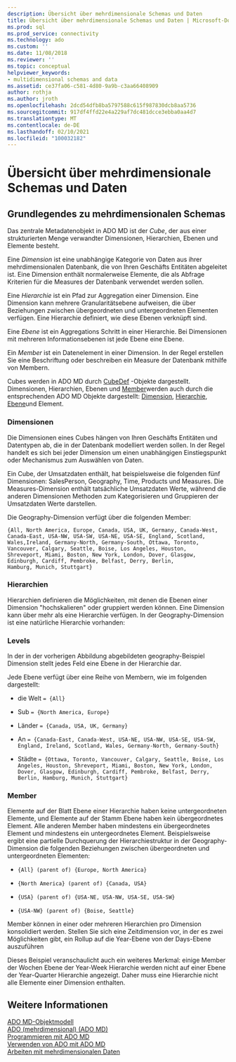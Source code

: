 ```yaml
---
description: Übersicht über mehrdimensionale Schemas und Daten
title: Übersicht über mehrdimensionale Schemas und Daten | Microsoft-Dokumentation
ms.prod: sql
ms.prod_service: connectivity
ms.technology: ado
ms.custom: ''
ms.date: 11/08/2018
ms.reviewer: ''
ms.topic: conceptual
helpviewer_keywords:
- multidimensional schemas and data
ms.assetid: ce37fa06-c581-4d80-9a9b-c3aa66408909
author: rothja
ms.author: jroth
ms.openlocfilehash: 2dcd54dfb8ba5797588c615f987830dcb8aa5736
ms.sourcegitcommit: 917df4ffd22e4a229af7dc481dcce3ebba0aa4d7
ms.translationtype: MT
ms.contentlocale: de-DE
ms.lasthandoff: 02/10/2021
ms.locfileid: "100032182"
---
```

# <a name="overview-of-multidimensional-schemas-and-data"></a>Übersicht über mehrdimensionale Schemas und Daten
## <a name="understanding-multidimensional-schemas"></a>Grundlegendes zu mehrdimensionalen Schemas  
 Das zentrale Metadatenobjekt in ADO MD ist der *Cube*, der aus einer strukturierten Menge verwandter Dimensionen, Hierarchien, Ebenen und Elemente besteht.  
  
 Eine *Dimension* ist eine unabhängige Kategorie von Daten aus ihrer mehrdimensionalen Datenbank, die von Ihren Geschäfts Entitäten abgeleitet ist. Eine Dimension enthält normalerweise Elemente, die als Abfrage Kriterien für die Measures der Datenbank verwendet werden sollen.  
  
 Eine *Hierarchie* ist ein Pfad zur Aggregation einer Dimension. Eine Dimension kann mehrere Granularitätsebene aufweisen, die über Beziehungen zwischen übergeordneten und untergeordneten Elementen verfügen. Eine Hierarchie definiert, wie diese Ebenen verknüpft sind.  
  
 Eine *Ebene* ist ein Aggregations Schritt in einer Hierarchie. Bei Dimensionen mit mehreren Informationsebenen ist jede Ebene eine Ebene.  
  
 Ein *Member* ist ein Datenelement in einer Dimension. In der Regel erstellen Sie eine Beschriftung oder beschreiben ein Measure der Datenbank mithilfe von Membern.  
  
 Cubes werden in ADO MD durch [CubeDef](../../reference/ado-md-api/cubedef-object-ado-md.md) -Objekte dargestellt. Dimensionen, Hierarchien, Ebenen und [Member](../../reference/ado-md-api/member-object-ado-md.md)werden auch durch die entsprechenden ADO MD Objekte dargestellt: [Dimension](../../reference/ado-md-api/dimension-object-ado-md.md), [Hierarchie](../../reference/ado-md-api/hierarchy-object-ado-md.md), [Ebene](../../reference/ado-md-api/level-object-ado-md.md)und Element.  
  
### <a name="dimensions"></a>Dimensionen  
 Die Dimensionen eines Cubes hängen von Ihren Geschäfts Entitäten und Datentypen ab, die in der Datenbank modelliert werden sollen. In der Regel handelt es sich bei jeder Dimension um einen unabhängigen Einstiegspunkt oder Mechanismus zum Auswählen von Daten.  
  
 Ein Cube, der Umsatzdaten enthält, hat beispielsweise die folgenden fünf Dimensionen: SalesPerson, Geography, Time, Products und Measures. Die Measures-Dimension enthält tatsächliche Umsatzdaten Werte, während die anderen Dimensionen Methoden zum Kategorisieren und Gruppieren der Umsatzdaten Werte darstellen.  
  
 Die Geography-Dimension verfügt über die folgenden Member:  
  
```console
{All, North America, Europe, Canada, USA, UK, Germany, Canada-West,  
Canada-East, USA-NW, USA-SW, USA-NE, USA-SE, England, Scotland,   
Wales,Ireland, Germany-North, Germany-South, Ottawa, Toronto,   
Vancouver, Calgary, Seattle, Boise, Los Angeles, Houston,   
Shreveport, Miami, Boston, New York, London, Dover, Glasgow,   
Edinburgh, Cardiff, Pembroke, Belfast, Derry, Berlin,   
Hamburg, Munich, Stuttgart}  
```  
  
### <a name="hierarchies"></a>Hierarchien  
 Hierarchien definieren die Möglichkeiten, mit denen die Ebenen einer Dimension "hochskalieren" oder gruppiert werden können. Eine Dimension kann über mehr als eine Hierarchie verfügen. In der Geography-Dimension ist eine natürliche Hierarchie vorhanden:  
  
### <a name="levels"></a>Levels  
 In der in der vorherigen Abbildung abgebildeten geography-Beispiel Dimension stellt jedes Feld eine Ebene in der Hierarchie dar.  
  
 Jede Ebene verfügt über eine Reihe von Membern, wie im folgenden dargestellt:  
  
-   die Welt `= {All}`  
  
-   Sub `= {North America, Europe}`  
  
-   Länder `= {Canada, USA, UK, Germany}`  
  
-   An `= {Canada-East, Canada-West, USA-NE, USA-NW, USA-SE, USA-SW, England, Ireland, Scotland, Wales, Germany-North, Germany-South}`  
  
-   Städte `= {Ottawa, Toronto, Vancouver, Calgary, Seattle, Boise, Los Angeles, Houston, Shreveport, Miami, Boston, New York, London, Dover, Glasgow, Edinburgh, Cardiff, Pembroke, Belfast, Derry, Berlin, Hamburg, Munich, Stuttgart}`  
  
### <a name="members"></a>Member  
 Elemente auf der Blatt Ebene einer Hierarchie haben keine untergeordneten Elemente, und Elemente auf der Stamm Ebene haben kein übergeordnetes Element. Alle anderen Member haben mindestens ein übergeordnetes Element und mindestens ein untergeordnetes Element. Beispielsweise ergibt eine partielle Durchquerung der Hierarchiestruktur in der Geography-Dimension die folgenden Beziehungen zwischen übergeordneten und untergeordneten Elementen:  
  
-   `{All} (parent of) {Europe, North America}`  
  
-   `{North America} (parent of) {Canada, USA}`  
  
-   `{USA} (parent of) {USA-NE, USA-NW, USA-SE, USA-SW}`  
  
-   `{USA-NW} (parent of) {Boise, Seattle}`  
  
 Member können in einer oder mehreren Hierarchien pro Dimension konsolidiert werden. Stellen Sie sich eine Zeitdimension vor, in der es zwei Möglichkeiten gibt, ein Rollup auf die Year-Ebene von der Days-Ebene auszuführen  
  
 Dieses Beispiel veranschaulicht auch ein weiteres Merkmal: einige Member der Wochen Ebene der Year-Week Hierarchie werden nicht auf einer Ebene der Year-Quarter Hierarchie angezeigt. Daher muss eine Hierarchie nicht alle Elemente einer Dimension enthalten.  
  
## <a name="see-also"></a>Weitere Informationen  
 [ADO MD-Objektmodell](../../reference/ado-md-api/ado-md-object-model.md)   
 [ADO (mehrdimensional) (ADO MD)](./ado-multidimensional-ado-md.md)   
 [Programmieren mit ADO MD](./programming-with-ado-md.md)   
 [Verwenden von ADO mit ADO MD](./using-ado-with-ado-md.md)   
 [Arbeiten mit mehrdimensionalen Daten](./working-with-multidimensional-data.md)